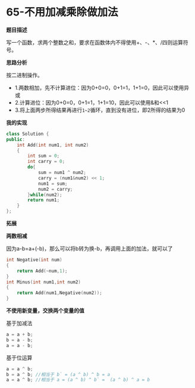# 65-不用加减乘除做加法

**题目描述**

写一个函数，求两个整数之和，要求在函数体内不得使用+、-、*、/四则运算符号。

**思路分析**

按二进制操作。

- 1.两数相加，先不计算进位：因为0+0=0，0+1=1，1+1=0，因此可以使用异或
- 2.计算进位：因为0+0=0，0+1=1，1+1=10，因此可以使用&和<<1
- 3.将上面两步所得结果再进行`1~2`循环，直到没有进位，即2所得的结果为0

**我的实现**

```c++
class Solution {
public:
    int Add(int num1, int num2)
    {
        int sum = 0;
        int carry = 0;
        do{
            sum = num1 ^ num2;
            carry = (num1&num2) << 1;
            num1 = sum;
            num2 = carry;
        }while(num2);
        return num1;
    }
};
```

**拓展**

**两数相减**

因为a-b=a+(-b)，那么可以将b转为换-b，再调用上面的加法，就可以了

```c++
int Negative(int num)
{
    return Add(~num,1);
}
int Minus(int num1,int num2)
{
    return Add(num1,Negative(num2));
}
```

**不使用新变量，交换两个变量的值**

基于加减法

```c++
a = a + b;
b = a - b;
a = a - b;
```

基于位运算

```c++
a = a ^ b;
b = a ^ b; //相当于 b` = (a ^ b) ^ b = a
a = a ^ b; //相当于 a = (a ^ b) ^ b` =  (a ^ b) ^ a = b
```

